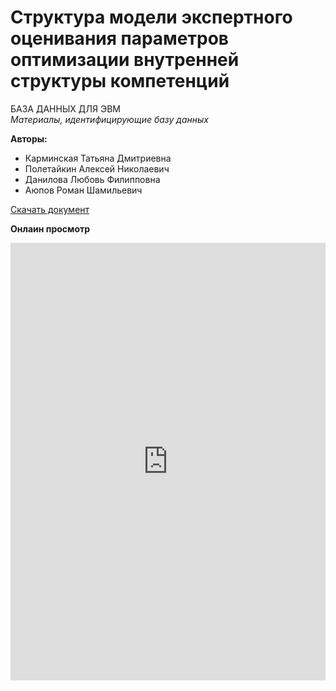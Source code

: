 # Структура модели экспертного оценивания параметров оптимизации внутренней структуры компетенций  
БАЗА ДАННЫХ ДЛЯ ЭВМ  
*Материалы, идентифицирующие базу данных*

**Авторы:**

- Карминская Татьяна Дмитриевна
- Полетайкин Алексей Николаевич 
- Данилова Любовь Филипповна
- Аюпов Роман Шамильевич

[Скачать документ](bd.doc)

**Онлаин просмотр**
<iframe src="https://docs.google.com/gview?url=https://skills.ugrasu.ru/start_point/other/bd/bd.doc&embedded=true" frameborder="0" style="width: 100%; height: 700px;">
Загрузка документа....
</iframe>
